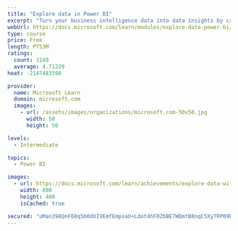 ```yaml
---
title: "Explore data in Power BI"
excerpt: "Turn your business intelligence data into data insights by creating and configuring Power BI dashboards."
webUrl: https://docs.microsoft.com/learn/modules/explore-data-power-bi/
type: course
price: Free
length: PT53M
ratings:
  count: 3149
  average: 4.71229
heat: -2147483598

provider:
  name: Microsoft Learn
  domain: microsoft.com
  images:
    - url: /assets/images/organizations/microsoft.com-50x50.jpg
      width: 50
      height: 50

levels:
  - Intermediate

topics:
  - Power BI

images:
  - url: https://docs.microsoft.com/learn/achievements/explore-data-with-power-bi-desktop-social.png
    width: 800
    height: 400
    isCached: true

secured: "uMan398QnF60q5b0dXIVEmfEmpsaU+Ldot4hF0ZbBE7WQmtB8nqC5XyTRP09bKAQMidP7vzzMbxYFbEsj/LZhMCtmNwrGh1RT/7tjTEVMeVxexLAmLYWt1c4Pm4suGRxnmIjAPGFecaIjGpmOA4gLEBzq9NYc4tPH00hxTxcE0DzxfxBblzc7IbQPtySv2UM5BgiLaGhTA70HXuGlZP1P3YlZibpcGj+zjgGJwXci2f2U+dD8F/t7a7XF7MG6BV/MXDu01YKdRkrM4UmYKPmIWX3ivVyFl92iSaTIIEX9xwX1wqk1Lbtqtk8quP+GBIksDfdtcraStXvaXD/XsrC+TUl1PmC4NAXQXGEDtbne4OTu3wnj5YmMbYfrYiebwaEpDBQPblZMy3DSsFed5jfH7m2ClYSurnDWJ86ApA8cSs=;JDhkBhpd1XSqFQVp+jGcVw=="
---
```


